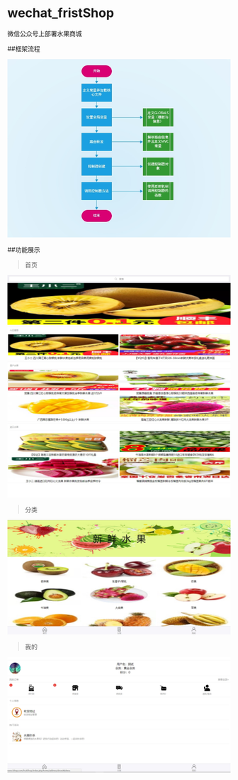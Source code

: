 # wechat_fristShop
微信公众号上部署水果商城

##框架流程

![](lct.jpg)

##功能展示

>首页

![](readme1.jpg)

>分类

![](readme3.jpg)

>我的

![](readme2.jpg)

